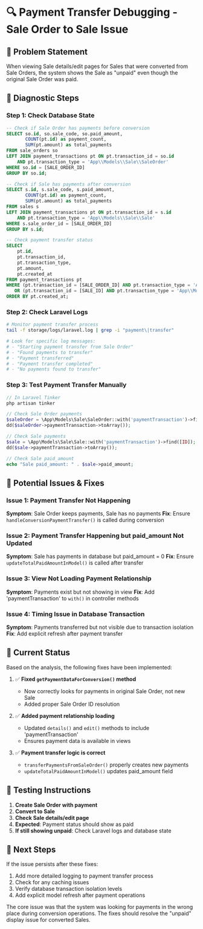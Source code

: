 # 🔍 Payment Transfer Debugging - Sale Order to Sale Issue

## 🚨 **Problem Statement**
When viewing Sale details/edit pages for Sales that were converted from Sale Orders, the system shows the Sale as "unpaid" even though the original Sale Order was paid.

## 🎯 **Diagnostic Steps**

### Step 1: Check Database State
```sql
-- Check if Sale Order has payments before conversion
SELECT so.id, so.sale_code, so.paid_amount, 
       COUNT(pt.id) as payment_count,
       SUM(pt.amount) as total_payments
FROM sale_orders so
LEFT JOIN payment_transactions pt ON pt.transaction_id = so.id 
    AND pt.transaction_type = 'App\\Models\\Sale\\SaleOrder'
WHERE so.id = [SALE_ORDER_ID]
GROUP BY so.id;

-- Check if Sale has payments after conversion
SELECT s.id, s.sale_code, s.paid_amount,
       COUNT(pt.id) as payment_count,
       SUM(pt.amount) as total_payments
FROM sales s
LEFT JOIN payment_transactions pt ON pt.transaction_id = s.id 
    AND pt.transaction_type = 'App\\Models\\Sale\\Sale'
WHERE s.sale_order_id = [SALE_ORDER_ID]
GROUP BY s.id;

-- Check payment transfer status
SELECT 
    pt.id,
    pt.transaction_id,
    pt.transaction_type,
    pt.amount,
    pt.created_at
FROM payment_transactions pt
WHERE (pt.transaction_id = [SALE_ORDER_ID] AND pt.transaction_type = 'App\\Models\\Sale\\SaleOrder')
   OR (pt.transaction_id = [SALE_ID] AND pt.transaction_type = 'App\\Models\\Sale\\Sale')
ORDER BY pt.created_at;
```

### Step 2: Check Laravel Logs
```bash
# Monitor payment transfer process
tail -f storage/logs/laravel.log | grep -i "payment\|transfer"

# Look for specific log messages:
# - "Starting payment transfer from Sale Order"
# - "Found payments to transfer"
# - "Payment transferred"
# - "Payment transfer completed"
# - "No payments found to transfer"
```

### Step 3: Test Payment Transfer Manually
```php
// In Laravel Tinker
php artisan tinker

// Check Sale Order payments
$saleOrder = \App\Models\Sale\SaleOrder::with('paymentTransaction')->find([ID]);
dd($saleOrder->paymentTransaction->toArray());

// Check Sale payments
$sale = \App\Models\Sale\Sale::with('paymentTransaction')->find([ID]);
dd($sale->paymentTransaction->toArray());

// Check Sale paid_amount
echo "Sale paid_amount: " . $sale->paid_amount;
```

## 🔧 **Potential Issues & Fixes**

### Issue 1: Payment Transfer Not Happening
**Symptom**: Sale Order keeps payments, Sale has no payments
**Fix**: Ensure `handleConversionPaymentTransfer()` is called during conversion

### Issue 2: Payment Transfer Happening but paid_amount Not Updated  
**Symptom**: Sale has payments in database but paid_amount = 0
**Fix**: Ensure `updateTotalPaidAmountInModel()` is called after transfer

### Issue 3: View Not Loading Payment Relationship
**Symptom**: Payments exist but not showing in view
**Fix**: Add 'paymentTransaction' to `with()` in controller methods

### Issue 4: Timing Issue in Database Transaction
**Symptom**: Payments transferred but not visible due to transaction isolation
**Fix**: Add explicit refresh after payment transfer

## 🎯 **Current Status**

Based on the analysis, the following fixes have been implemented:

1. ✅ **Fixed `getPaymentDataForConversion()` method**
   - Now correctly looks for payments in original Sale Order, not new Sale
   - Added proper Sale Order ID resolution

2. ✅ **Added payment relationship loading**
   - Updated `details()` and `edit()` methods to include 'paymentTransaction'
   - Ensures payment data is available in views

3. ✅ **Payment transfer logic is correct**
   - `transferPaymentsFromSaleOrder()` properly creates new payments
   - `updateTotalPaidAmountInModel()` updates paid_amount field

## 🧪 **Testing Instructions**

1. **Create Sale Order with payment**
2. **Convert to Sale**
3. **Check Sale details/edit page**
4. **Expected**: Payment status should show as paid
5. **If still showing unpaid**: Check Laravel logs and database state

## 📝 **Next Steps**

If the issue persists after these fixes:
1. Add more detailed logging to payment transfer process
2. Check for any caching issues
3. Verify database transaction isolation levels
4. Add explicit model refresh after payment operations

The core issue was that the system was looking for payments in the wrong place during conversion operations. The fixes should resolve the "unpaid" display issue for converted Sales.
